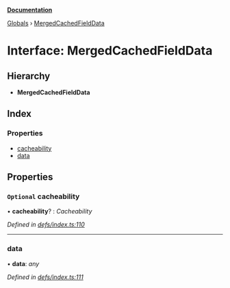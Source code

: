 **[Documentation](../README.md)**

[Globals](../README.md) › [MergedCachedFieldData](mergedcachedfielddata.md)

# Interface: MergedCachedFieldData

## Hierarchy

* **MergedCachedFieldData**

## Index

### Properties

* [cacheability](mergedcachedfielddata.md#optional-cacheability)
* [data](mergedcachedfielddata.md#data)

## Properties

### `Optional` cacheability

• **cacheability**? : *Cacheability*

*Defined in [defs/index.ts:110](https://github.com/badbatch/graphql-box/blob/2d19c63/packages/cache-manager/src/defs/index.ts#L110)*

___

###  data

• **data**: *any*

*Defined in [defs/index.ts:111](https://github.com/badbatch/graphql-box/blob/2d19c63/packages/cache-manager/src/defs/index.ts#L111)*